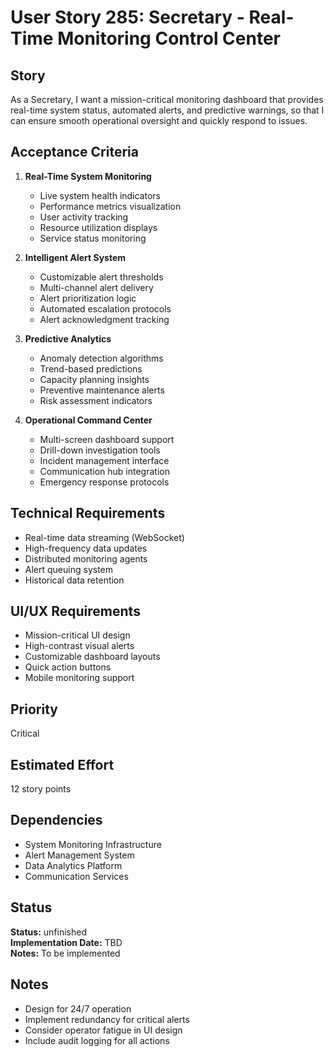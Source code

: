 # User Story 285: Secretary - Real-Time Monitoring Control Center

## Story
As a Secretary, I want a mission-critical monitoring dashboard that provides real-time system status, automated alerts, and predictive warnings, so that I can ensure smooth operational oversight and quickly respond to issues.

## Acceptance Criteria
1. **Real-Time System Monitoring**
   - Live system health indicators
   - Performance metrics visualization
   - User activity tracking
   - Resource utilization displays
   - Service status monitoring

2. **Intelligent Alert System**
   - Customizable alert thresholds
   - Multi-channel alert delivery
   - Alert prioritization logic
   - Automated escalation protocols
   - Alert acknowledgment tracking

3. **Predictive Analytics**
   - Anomaly detection algorithms
   - Trend-based predictions
   - Capacity planning insights
   - Preventive maintenance alerts
   - Risk assessment indicators

4. **Operational Command Center**
   - Multi-screen dashboard support
   - Drill-down investigation tools
   - Incident management interface
   - Communication hub integration
   - Emergency response protocols

## Technical Requirements
- Real-time data streaming (WebSocket)
- High-frequency data updates
- Distributed monitoring agents
- Alert queuing system
- Historical data retention

## UI/UX Requirements
- Mission-critical UI design
- High-contrast visual alerts
- Customizable dashboard layouts
- Quick action buttons
- Mobile monitoring support

## Priority
Critical

## Estimated Effort
12 story points

## Dependencies
- System Monitoring Infrastructure
- Alert Management System
- Data Analytics Platform
- Communication Services


## Status
**Status:** unfinished  
**Implementation Date:** TBD  
**Notes:** To be implemented
## Notes
- Design for 24/7 operation
- Implement redundancy for critical alerts
- Consider operator fatigue in UI design
- Include audit logging for all actions